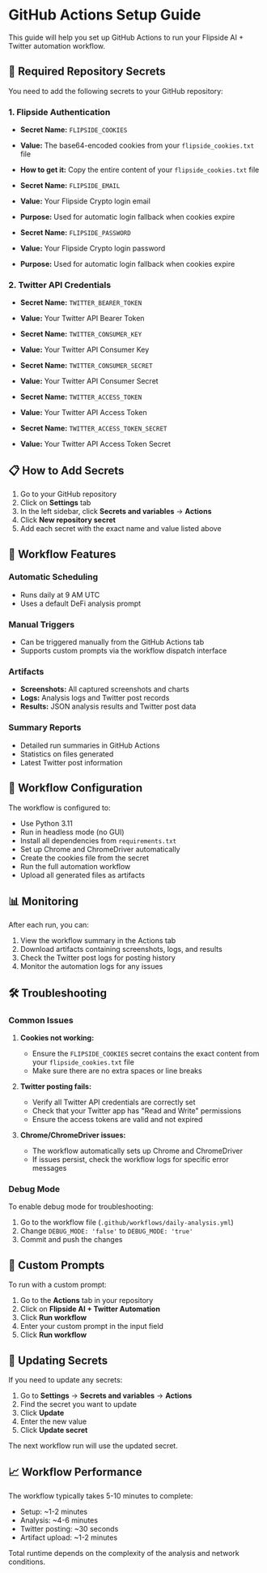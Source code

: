 # GitHub Actions Setup Guide

This guide will help you set up GitHub Actions to run your Flipside AI + Twitter automation workflow.

## 🔐 Required Repository Secrets

You need to add the following secrets to your GitHub repository:

### 1. Flipside Authentication
- **Secret Name:** `FLIPSIDE_COOKIES`
- **Value:** The base64-encoded cookies from your `flipside_cookies.txt` file
- **How to get it:** Copy the entire content of your `flipside_cookies.txt` file

- **Secret Name:** `FLIPSIDE_EMAIL`
- **Value:** Your Flipside Crypto login email
- **Purpose:** Used for automatic login fallback when cookies expire

- **Secret Name:** `FLIPSIDE_PASSWORD`
- **Value:** Your Flipside Crypto login password
- **Purpose:** Used for automatic login fallback when cookies expire

### 2. Twitter API Credentials
- **Secret Name:** `TWITTER_BEARER_TOKEN`
- **Value:** Your Twitter API Bearer Token

- **Secret Name:** `TWITTER_CONSUMER_KEY`
- **Value:** Your Twitter API Consumer Key

- **Secret Name:** `TWITTER_CONSUMER_SECRET`
- **Value:** Your Twitter API Consumer Secret

- **Secret Name:** `TWITTER_ACCESS_TOKEN`
- **Value:** Your Twitter API Access Token

- **Secret Name:** `TWITTER_ACCESS_TOKEN_SECRET`
- **Value:** Your Twitter API Access Token Secret

## 📋 How to Add Secrets

1. Go to your GitHub repository
2. Click on **Settings** tab
3. In the left sidebar, click **Secrets and variables** → **Actions**
4. Click **New repository secret**
5. Add each secret with the exact name and value listed above

## 🚀 Workflow Features

### Automatic Scheduling
- Runs daily at 9 AM UTC
- Uses a default DeFi analysis prompt

### Manual Triggers
- Can be triggered manually from the GitHub Actions tab
- Supports custom prompts via the workflow dispatch interface

### Artifacts
- **Screenshots:** All captured screenshots and charts
- **Logs:** Analysis logs and Twitter post records
- **Results:** JSON analysis results and Twitter post data

### Summary Reports
- Detailed run summaries in GitHub Actions
- Statistics on files generated
- Latest Twitter post information

## 🔧 Workflow Configuration

The workflow is configured to:
- Use Python 3.11
- Run in headless mode (no GUI)
- Install all dependencies from `requirements.txt`
- Set up Chrome and ChromeDriver automatically
- Create the cookies file from the secret
- Run the full automation workflow
- Upload all generated files as artifacts

## 📊 Monitoring

After each run, you can:
1. View the workflow summary in the Actions tab
2. Download artifacts containing screenshots, logs, and results
3. Check the Twitter post logs for posting history
4. Monitor the automation logs for any issues

## 🛠️ Troubleshooting

### Common Issues

1. **Cookies not working:**
   - Ensure the `FLIPSIDE_COOKIES` secret contains the exact content from your `flipside_cookies.txt` file
   - Make sure there are no extra spaces or line breaks

2. **Twitter posting fails:**
   - Verify all Twitter API credentials are correctly set
   - Check that your Twitter app has "Read and Write" permissions
   - Ensure the access tokens are valid and not expired

3. **Chrome/ChromeDriver issues:**
   - The workflow automatically sets up Chrome and ChromeDriver
   - If issues persist, check the workflow logs for specific error messages

### Debug Mode

To enable debug mode for troubleshooting:
1. Go to the workflow file (`.github/workflows/daily-analysis.yml`)
2. Change `DEBUG_MODE: 'false'` to `DEBUG_MODE: 'true'`
3. Commit and push the changes

## 📝 Custom Prompts

To run with a custom prompt:
1. Go to the **Actions** tab in your repository
2. Click on **Flipside AI + Twitter Automation**
3. Click **Run workflow**
4. Enter your custom prompt in the input field
5. Click **Run workflow**

## 🔄 Updating Secrets

If you need to update any secrets:
1. Go to **Settings** → **Secrets and variables** → **Actions**
2. Find the secret you want to update
3. Click **Update**
4. Enter the new value
5. Click **Update secret**

The next workflow run will use the updated secret.

## 📈 Workflow Performance

The workflow typically takes 5-10 minutes to complete:
- Setup: ~1-2 minutes
- Analysis: ~4-6 minutes
- Twitter posting: ~30 seconds
- Artifact upload: ~1-2 minutes

Total runtime depends on the complexity of the analysis and network conditions.
